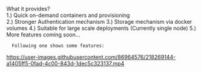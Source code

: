 What it provides?\
1.) Quick on-demand containers and provisioning\
2.) Stronger Authentication mechanism
3.) Storage mechanism via docker volumes
4.) Suitable for large scale deployments (Currently single node)
5.) More features coming soon...

      Following one shows some features:
      
      
      

https://user-images.githubusercontent.com/86964576/218269144-a1405ff5-0fad-4c00-843d-1dec5c323137.mp4

